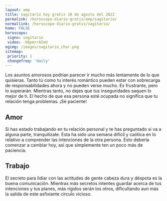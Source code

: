 ```yaml
---
layout: amp
title: sagitario hoy gratis 10 de agosto del 2022 
permalink: /horoscopo-diario-gratis/amp/sagitario/
normallink: /horoscopo-diario-gratis/sagitario/
home: FALSE
horoscopo:
 signo: sagitario
 video: -DQpmrrAIeU
ogimg: /images/sagitario_char.png
sitemap:
 priority: 1
 changefreq: 'daily'
---
```



Los asuntos amorosos podrían parecer ir mucho más lentamente de lo que quisieras. Tanto tú como tu interés romántico pueden estar con sobrecarga de responsabilidades ahora y no pueden verse mucho. Es frustrante, pero lo superarán. Mientras tanto, no dejes que tus inseguridades saquen lo mejor de ti. El hecho de que esa persona esté ocupada no significa que tu relación tenga problemas. ¡Sé paciente!

## Amor

Si has estado trabajando en tu relación personal y te has preguntado si va a alguna parte, tranquilízate. Esta ha sido una semana difícil y caótica en lo relativo a comprender las intenciones de la otra persona. Esto debería comenzar a cambiar hoy, así que simplemente ten un poco más de paciencia.

## Trabajo

El secreto para lidiar con las actitudes de gente cabeza dura y déspota es la buena comunicación. Mientras más secretos intentes guardar acerca de tus intenciones y tus planes, más rígidos serán los otros, dificultando aun más la salida de este asfixiante círculo vicioso.
